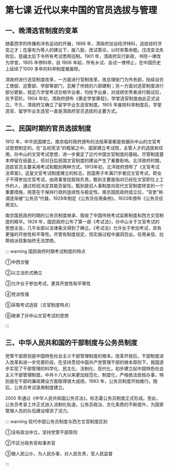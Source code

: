 # 第七课 近代以来中国的官员选拔与管理

## 一、晚清选官制度的变革

随着西学的传播和洋务运动的开展，1898 年，清政府加设经济特科，选拔经时济变之才；在康有为等人的建议下，废八股，改试策论，以时务策命题。戊戌变法失败后，慈禧太后下令所有考试悉照旧制。1901 年，清政府实行新政，书院一律改为学堂，1905 年停科举，自 1906 年起，所有乡试、会试一律停止，在中国历史上延续了1000 多年的科举制度被废除。

清政府进行选官制度改革，一方面进行官制改革，改总理衙门为外务部，陆续设农工商部、巡警部、学部等部门，瓦解了传统的六部建制；另一方面对选官制度进行部分更新，规定凡学堂考试合格毕业者，均给予出身，对成绩优秀者进行殿试后，优予官阶。1904 年初，清政府颁布《奏定学堂章程》，学堂选官制度由此正式设立。不久，清政府又确立了留学毕业生选官制度。1905 年废除科举制度后，学堂选官、留学毕业生选官一直是清政府官员选拔的主要方式。

## 二、民国时期的官员选拔制度

1912 年，中华民国建立。南京临时政府颁布的法规草案都是依据孙中山的文官考试思想制定的。在“五权宪法”的框架之中，国家建立考试院，主管人才的选拔和任用。孙中山的文官考试思想，进一步奠定了近代中国文官制度的基础。尽管制度基本停留在纸面上，但对日后民国文官制度的建设产生了重要影响。北洋政府时期，选拔官员主要采用考试和甄别两种方式。1913年初，北洋政府颁布了《文官考试法草案》，这是文官考试制度建立的标志。民国男子年满21岁者应文官考试，即女子不得参加文官考试，由政事堂铨叙局负责。甄别主要是指对已经在文官职位上工作的人，通过检验决定其能否留任。甄别是旧人事制度向现代文官制度转变的一个重要措施，用意在于保持行政的连续性与稳定性。南京国民政府成立后，“官吏”称谓逐渐被“公务员”代替。1929年制定《公务员任用条例》，1933年颁布《公务员任用法》。

南京国民政府时期的公务员制度继承、吸收了中国传统考试监察制度和西方文官制度的精华。1929 年，国民政府公布了第一部《考试法》，孙中山关于文官考试的思想主张，几乎全部以法律条文得到了确立。《考试法》允许女子参加考试，具有更强的开放性和平等性。尽管有制度规定，但实施过程中漏洞百出，任用亲信、拉帮结派现象始终无法禁绝。

::: warning 国民政府时期考试制度的特点

①中西合璧

②以立法形式确立

③允许女子参加考试，更具开放性和平等性

④党派性强

⑤采取考试选拔（文官制度特点）

⑥继承了孙中山文官考试的思想

:::

## 三、中华人民共和国的干部制度与公务员制度

党管干部原则是中国特色社会主义干部管理制度的根本。改革开放后，干部制度进入改革和进一步完善阶段，在坚持贯彻中国共产党管理干部的根本原则下，我国逐步实现了干部管理的科学化、民主化、法制化、现代化，初步建立起中国特色社会主义干部管理制度。中共十八大以来更加规范化、制度化，严格依法依规办事，特别是在干部的廉政建设方面取得很大成绩。1993 年，公务员制度开始推行。随后，公务员考试录用制度建立。

2005 年通过《中华人民共和国公务员法》，标志着公务员制度正式形成。至此，公务员考录工作正式进入法制化轨道。公务员政治、文化素质的不断提升，为国家管理人员的队伍建设增添了活力。

::: warning 现代中国公务员制度与西方文官制度区别

①没有政治中立，坚持党管干部原则

②不区分政务官和事务官

③做人民公仆，为人民办事，对人民负责，受人民监督

:::